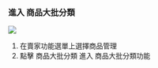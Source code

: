 ### 進入 商品大批分類

![](RackMultipart20230424-1-nn9xl2_html_71e7ecbd3a4d0fbe.png)

1. 在賣家功能選單上選擇商品管理
2. 點擊 商品大批分類 進入 商品大批分類功能
